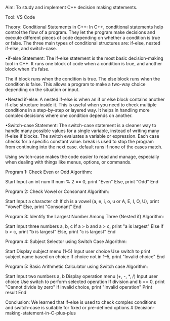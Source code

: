 Aim: To study and implement C++ decision making statements.

Tool: VS Code

Theory:
Conditional Statements in C++: In C++, conditional statements help control the flow of a program. They let the program make decisions and execute different pieces of code depending on whether a condition is true or false. The three main types of conditional structures are: if-else, nested if-else, and switch-case.

•if-else Statement: The if-else statement is the most basic decision-making tool in C++. It runs one block of code when a condition is true, and another block when it's false.

The if block runs when the condition is true. The else block runs when the condition is false. This allows a program to make a two-way choice depending on the situation or input.

•Nested if-else: A nested if-else is when an if or else block contains another if-else structure inside it. This is useful when you need to check multiple conditions in a step-by-step or layered way. It helps in handling more complex decisions where one condition depends on another.

•Switch-case Statement: The switch-case statement is a cleaner way to handle many possible values for a single variable, instead of writing many if-else if blocks. The switch evaluates a variable or expression. Each case checks for a specific constant value. break is used to stop the program from continuing into the next case. default runs if none of the cases match.

Using switch-case makes the code easier to read and manage, especially when dealing with things like menus, options, or commands.

Program 1: Check Even or Odd Algorithm:

Start Input an int num If num % 2 == 0, print "Even" Else, print "Odd" End

Program 2: Check Vowel or Consonant Algorithm:

Start Input a character ch If ch is a vowel (a, e, i, o, u or A, E, I, O, U), print "Vowel" Else, print "Consonant" End

Program 3: Identify the Largest Number Among Three (Nested if) Algorithm:

Start Input three numbers a, b, c If a > b and a > c, print "a is largest" Else if b > c, print "b is largest" Else, print "c is largest" End

Program 4: Subject Selector using Switch Case Algorithm:

Start Display subject menu (1–5) Input user choice Use switch to print subject name based on choice If choice not in 1–5, print "Invalid choice" End

Program 5: Basic Arithmetic Calculator using Switch case Algorithm:

Start Input two numbers a, b Display operation menu (+, -, *, /) Input user choice Use switch to perform selected operation If division and b == 0, print "Cannot divide by zero" If invalid choice, print "Invalid operation" Print result End

Conclusion: We learned that if-else is used to check complex conditions and switch-case is suitable for fixed or pre-defined options.# Decision-making-statement-in-C-plus-plus
